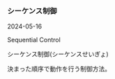 <article id="シーケンス制御">

### シーケンス制御

<p class="st_update_header">2024-05-16</p>
<p class="st_name_header_en">Sequential Control</p>
<p class="st_name_header_jp">シーケンス制御(シーケンスせいぎょ)</p>
<div class="article_explanation">決まった順序で動作を行う制御方法。</div>
</article>

